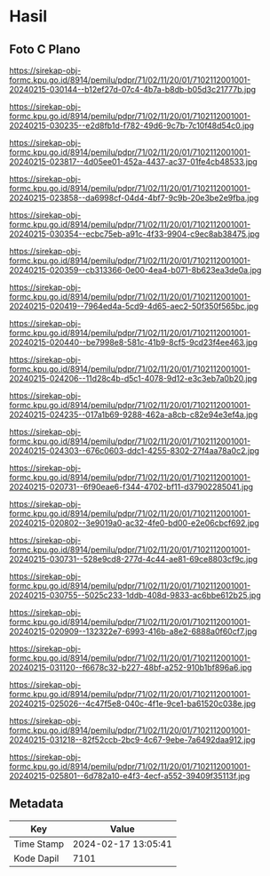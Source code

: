 # Hasil

## Foto C Plano

https://sirekap-obj-formc.kpu.go.id/8914/pemilu/pdpr/71/02/11/20/01/7102112001001-20240215-030144--b12ef27d-07c4-4b7a-b8db-b05d3c21777b.jpg

https://sirekap-obj-formc.kpu.go.id/8914/pemilu/pdpr/71/02/11/20/01/7102112001001-20240215-030235--e2d8fb1d-f782-49d6-9c7b-7c10f48d54c0.jpg

https://sirekap-obj-formc.kpu.go.id/8914/pemilu/pdpr/71/02/11/20/01/7102112001001-20240215-023817--4d05ee01-452a-4437-ac37-01fe4cb48533.jpg

https://sirekap-obj-formc.kpu.go.id/8914/pemilu/pdpr/71/02/11/20/01/7102112001001-20240215-023858--da6998cf-04d4-4bf7-9c9b-20e3be2e9fba.jpg

https://sirekap-obj-formc.kpu.go.id/8914/pemilu/pdpr/71/02/11/20/01/7102112001001-20240215-030354--ecbc75eb-a91c-4f33-9904-c9ec8ab38475.jpg

https://sirekap-obj-formc.kpu.go.id/8914/pemilu/pdpr/71/02/11/20/01/7102112001001-20240215-020359--cb313366-0e00-4ea4-b071-8b623ea3de0a.jpg

https://sirekap-obj-formc.kpu.go.id/8914/pemilu/pdpr/71/02/11/20/01/7102112001001-20240215-020419--7964ed4a-5cd9-4d65-aec2-50f350f565bc.jpg

https://sirekap-obj-formc.kpu.go.id/8914/pemilu/pdpr/71/02/11/20/01/7102112001001-20240215-020440--be7998e8-581c-41b9-8cf5-9cd23f4ee463.jpg

https://sirekap-obj-formc.kpu.go.id/8914/pemilu/pdpr/71/02/11/20/01/7102112001001-20240215-024206--11d28c4b-d5c1-4078-9d12-e3c3eb7a0b20.jpg

https://sirekap-obj-formc.kpu.go.id/8914/pemilu/pdpr/71/02/11/20/01/7102112001001-20240215-024235--017a1b69-9288-462a-a8cb-c82e94e3ef4a.jpg

https://sirekap-obj-formc.kpu.go.id/8914/pemilu/pdpr/71/02/11/20/01/7102112001001-20240215-024303--676c0603-ddc1-4255-8302-27f4aa78a0c2.jpg

https://sirekap-obj-formc.kpu.go.id/8914/pemilu/pdpr/71/02/11/20/01/7102112001001-20240215-020731--6f90eae6-f344-4702-bf11-d37902285041.jpg

https://sirekap-obj-formc.kpu.go.id/8914/pemilu/pdpr/71/02/11/20/01/7102112001001-20240215-020802--3e9019a0-ac32-4fe0-bd00-e2e06cbcf692.jpg

https://sirekap-obj-formc.kpu.go.id/8914/pemilu/pdpr/71/02/11/20/01/7102112001001-20240215-030731--528e9cd8-277d-4c44-ae81-69ce8803cf9c.jpg

https://sirekap-obj-formc.kpu.go.id/8914/pemilu/pdpr/71/02/11/20/01/7102112001001-20240215-030755--5025c233-1ddb-408d-9833-ac6bbe612b25.jpg

https://sirekap-obj-formc.kpu.go.id/8914/pemilu/pdpr/71/02/11/20/01/7102112001001-20240215-020909--132322e7-6993-416b-a8e2-6888a0f60cf7.jpg

https://sirekap-obj-formc.kpu.go.id/8914/pemilu/pdpr/71/02/11/20/01/7102112001001-20240215-031120--f6678c32-b227-48bf-a252-910b1bf896a6.jpg

https://sirekap-obj-formc.kpu.go.id/8914/pemilu/pdpr/71/02/11/20/01/7102112001001-20240215-025026--4c47f5e8-040c-4f1e-9ce1-ba61520c038e.jpg

https://sirekap-obj-formc.kpu.go.id/8914/pemilu/pdpr/71/02/11/20/01/7102112001001-20240215-031218--82f52ccb-2bc9-4c67-9ebe-7a6492daa912.jpg

https://sirekap-obj-formc.kpu.go.id/8914/pemilu/pdpr/71/02/11/20/01/7102112001001-20240215-025801--6d782a10-e4f3-4ecf-a552-39409f35113f.jpg


## Metadata

| Key        | Value               |
| ---------- | ------------------- |
| Time Stamp | 2024-02-17 13:05:41 |
| Kode Dapil | 7101                |



